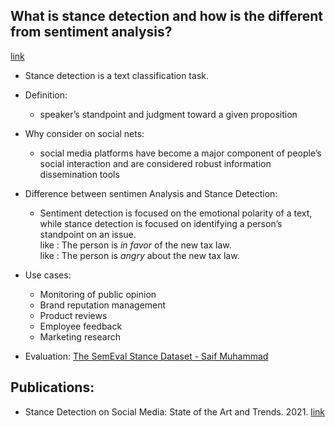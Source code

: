 ## What is stance detection and how is the different from sentiment analysis?
[link](https://medium.com/nlplanet/two-minutes-nlp-quick-intro-to-stance-detection-on-social-media-5782ce54c701)
- Stance detection is a text classification task.
- Definition: 
  - speaker’s standpoint and judgment toward a given proposition

- Why consider on social nets:
  - social media platforms have become a major component of people’s social interaction and are considered robust information dissemination tools
- Difference between sentimen Analysis and Stance Detection:
  - Sentiment detection is focused on the emotional polarity of a text, while stance detection is focused on identifying a person’s standpoint on an issue.\
  like : The person is _in favor_ of the new tax law.\
  like : The person is _angry_ about the new tax law.
- Use cases:
  - Monitoring of public opinion
  - Brand reputation management
  - Product reviews
  - Employee feedback
  - Marketing research
- Evaluation: [The SemEval Stance Dataset - Saif Muhammad](https://www.saifmohammad.com/WebPages/StanceDataset.htm)


## Publications:
- Stance Detection on Social Media: State of the Art and Trends. 2021. [link](https://arxiv.org/pdf/2006.03644.pdf)
